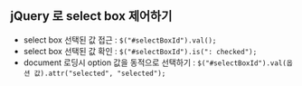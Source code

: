 ## jQuery 로 select box 제어하기
- select box 선택된 값 접근 : `$("#selectBoxId").val();`
- select box 선택된 값 확인 : `$("#selectBoxId").is(": checked");`
- document 로딩시 option 값을 동적으로 선택하기 : `$("#selectBoxId").val(옵션 값).attr("selected", "selected");`

## 
